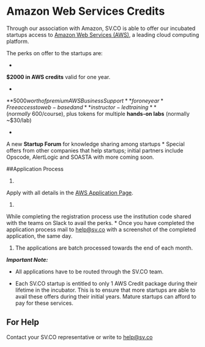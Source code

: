 # Amazon Web Services Credits


 Through our association with Amazon, SV.CO is able to offer our incubated startups access to [Amazon Web Services (AWS)](https://aws.amazon.com/), a leading cloud computing platform.

The perks on offer to the startups are:

* 
**$2000 in AWS credits** valid for one year.

* 
**$5000 worth of premium AWS Business Support** for one year
* 
Free access to web-based and **instructor-led training** (normally ~$600/course), plus tokens for multiple **hands-on labs** (normally ~$30/lab)

* 
A new **Startup Forum** for knowledge sharing among startups
* 
Special offers from other companies that help startups; initial partners include Opscode, AlertLogic and SOASTA with more coming soon.

##Application Process

1. 
Apply with all details in the [AWS Application Page]( https://aws.amazon.com/activate/portfolio-signup).

1. 
While completing the registration process use the institution code shared with the teams on Slack to avail the perks.
* 
Once you have completed the application process mail to help@sv.co with a screenshot of the completed application, the same day.

1. The applications are batch processed towards the end of each month.

***Important Note:***
* All applications have to be routed through the SV.CO team.


* Each SV.CO startup is entitled to only 1 AWS Credit package during their lifetime in the incubator. This is to ensure that more startups are able to avail these offers during their initial years. Mature startups can afford to pay for these services.  

## For Help

Contact your SV.CO representative or write to help@sv.co


